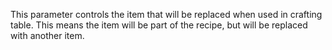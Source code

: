 This parameter controls the item that will be replaced when used in crafting table.
This means the item will be part of the recipe, but will be replaced with another item.